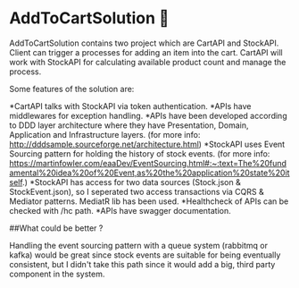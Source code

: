# AddToCartSolution 🎉

AddToCartSolution contains two project which are CartAPI and StockAPI. Client can trigger a processes for adding an item into the cart.
CartAPI will work with StockAPI for calculating available product count and manage the process.

Some features of the solution are:

*CartAPI talks with StockAPI via token authentication.
*APIs have middlewares for exception handling.
*APIs have been developed according to DDD layer architecture where they have Presentation, Domain, Application and Infrastructure layers. (for more info: http://dddsample.sourceforge.net/architecture.html)
*StockAPI uses Event Sourcing pattern for holding the history of stock events. (for more info: https://martinfowler.com/eaaDev/EventSourcing.html#:~:text=The%20fundamental%20idea%20of%20Event,as%20the%20application%20state%20itself.)
*StockAPI has access for two data sources (Stock.json & StockEvent.json), so I seperated two access transactions via CQRS & Mediator patterns. MediatR lib has been used.
*Healthcheck of APIs can be checked with /hc path.
*APIs have swagger documentation.

##What could be better ?

Handling the event sourcing pattern with a queue system (rabbitmq or kafka) would be great since stock events are suitable for being eventually consistent, but I didn't take this path since it would add a big, third party component in the system.